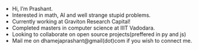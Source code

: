 - Hi, I’m Prashant.
- Interested in math, AI and well strange stupid problems.
- Currently working at Graviton Research Capital!
- Completed masters in computer science at IIIT Vadodara.
- Looking to collaborate on open source projects(preffered in py and js)
- Mail me on dhamejaprashant@gmail(dot)com if you wish to connect me.

<!---
OculusMode/OculusMode is a ✨ special ✨ repository because its `README.md` (this file) appears on your GitHub profile.
You can click the Preview link to take a look at your changes.
--->
